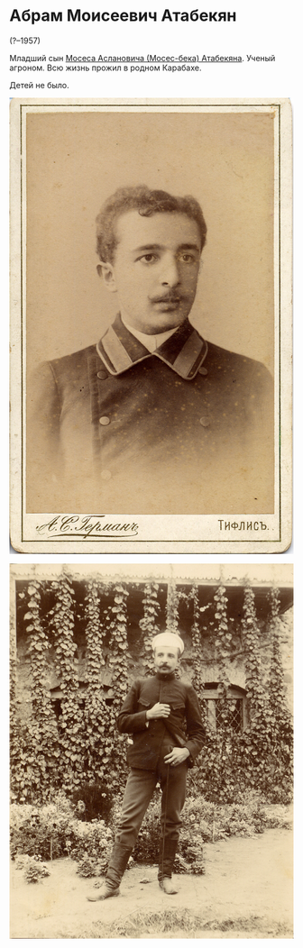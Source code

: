 # Абрам Моисеевич Атабекян
(?–1957)

Младший сын [Мосеса Аслановича (Мосес-бека) Атабекяна](MbA.md). Ученый агроном. Всю жизнь прожил в родном Карабахе.

Детей не было.

![](img/AbMA-1.jpg)

![](img/AbMA-2.jpg)
